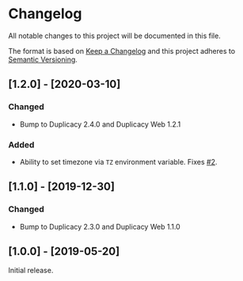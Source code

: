 # Changelog
All notable changes to this project will be documented in this file.

The format is based on [Keep a Changelog](http://keepachangelog.com/en/1.0.0/)
and this project adheres to [Semantic Versioning](http://semver.org/spec/v2.0.0.html).

## [1.2.0] - [2020-03-10]

### Changed
* Bump to Duplicacy 2.4.0 and Duplicacy Web 1.2.1

### Added
* Ability to set timezone via `TZ` environment variable. Fixes [#2](https://github.com/ehough/docker-duplicacy/issues/2).

## [1.1.0] - [2019-12-30]
### Changed
* Bump to Duplicacy 2.3.0 and Duplicacy Web 1.1.0

## [1.0.0] - [2019-05-20]
Initial release.
